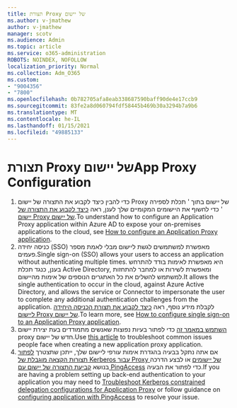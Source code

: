```yaml
---
title: תצורת Proxy של יישום
ms.author: v-jmathew
author: v-jmathew
manager: scotv
ms.audience: Admin
ms.topic: article
ms.service: o365-administration
ROBOTS: NOINDEX, NOFOLLOW
localization_priority: Normal
ms.collection: Adm_O365
ms.custom:
- "9004356"
- "7800"
ms.openlocfilehash: 0b782705afa8eab338687590baff90de4e17ccb9
ms.sourcegitcommit: 83fe2a8d060794fdf58445b469b30a3294b7a9b6
ms.translationtype: MT
ms.contentlocale: he-IL
ms.lasthandoff: 01/15/2021
ms.locfileid: "49885133"
---
```

# <a name="app-proxy-configuration"></a><span data-ttu-id="e98e4-102">תצורת Proxy של יישום</span><span class="sxs-lookup"><span data-stu-id="e98e4-102">App Proxy Configuration</span></span>

1. <span data-ttu-id="e98e4-103">כדי להבין כיצד לקבוע את התצורה של יישום Proxy של יישום בתוך ' תכלת לספירה ' כדי לחשוף את היישומים המקומיים שלך לענן, ראה [כיצד לקבוע את התצורה של יישום Proxy של יישום](https://docs.microsoft.com/azure/active-directory/application-proxy-config-how-to).</span><span class="sxs-lookup"><span data-stu-id="e98e4-103">To understand how to configure an Application Proxy application within Azure AD to expose your on-premises applications to the cloud, see [How to configure an Application Proxy application](https://docs.microsoft.com/azure/active-directory/application-proxy-config-how-to).</span></span>
2. <span data-ttu-id="e98e4-104">כניסה יחידה (SSO) מאפשרת למשתמשים לגשת ליישום מבלי לאמת מספר פעמים.</span><span class="sxs-lookup"><span data-stu-id="e98e4-104">Single sign-on (SSO) allows your users to access an application without authenticating multiple times.</span></span> <span data-ttu-id="e98e4-105">היא מאפשרת לאימות בודד להתרחש בענן, כנגד תכלת Active Directory, ומאפשרת לשירות או למחבר להתחזות למשתמש להשלים את כל האתגרים הנוספים של אימות מהיישום.</span><span class="sxs-lookup"><span data-stu-id="e98e4-105">It allows the single authentication to occur in the cloud, against Azure Active Directory, and allows the service or Connector to impersonate the user to complete any additional authentication challenges from the application.</span></span> <span data-ttu-id="e98e4-106">לקבלת מידע נוסף, ראה [כיצד לקבוע את תצורת הכניסה היחידה ליישום Proxy של יישום](https://docs.microsoft.com/azure/active-directory/application-proxy-config-sso-how-to).</span><span class="sxs-lookup"><span data-stu-id="e98e4-106">To learn more, see [How to configure single sign-on to an Application Proxy application](https://docs.microsoft.com/azure/active-directory/application-proxy-config-sso-how-to).</span></span>
3. <span data-ttu-id="e98e4-107">[השתמש במאמר זה](https://docs.microsoft.com/azure/active-directory/application-proxy-config-problem) כדי לפתור בעיות נפוצות שאנשים מתמודדים בעת יצירת יישום proxy חדש של יישום.</span><span class="sxs-lookup"><span data-stu-id="e98e4-107">Use [this article](https://docs.microsoft.com/azure/active-directory/application-proxy-config-problem) to troubleshoot common issues people face when creating a new application proxy application.</span></span>
4. <span data-ttu-id="e98e4-108">אם אתה נתקל בבעיה בהגדרת אימות עורפי ליישום שלך, ייתכן שתצטרך [לפתור תצורות הקצאה מוגבלת של Kerberos עבור Proxy של יישומים](https://docs.microsoft.com/azure/active-directory/application-proxy-back-end-kerberos-constrained-delegation-how-to) או לבצע הדרכה בנושא [קביעת התצורה של יישום עם PingAccess](https://docs.microsoft.com/azure/active-directory/application-proxy-back-end-ping-access-how-to) כדי לפתור את הבעיה.</span><span class="sxs-lookup"><span data-stu-id="e98e4-108">If you are having a problem setting up back-end authentication to your application you may need to [Troubleshoot Kerberos constrained delegation configurations for Application Proxy](https://docs.microsoft.com/azure/active-directory/application-proxy-back-end-kerberos-constrained-delegation-how-to) or follow guidance on [configuring application with PingAccess](https://docs.microsoft.com/azure/active-directory/application-proxy-back-end-ping-access-how-to) to resolve your issue.</span></span>
